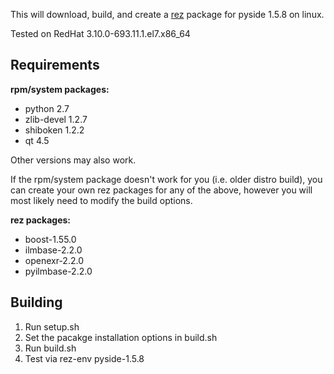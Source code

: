 This will download, build, and create a [rez](http://nerdvegas.github.io/rez/) package for pyside 1.5.8 on linux.  

Tested on RedHat 3.10.0-693.11.1.el7.x86_64

## Requirements

**rpm/system packages:**
 - python 2.7
 - zlib-devel 1.2.7
 - shiboken 1.2.2
 - qt 4.5

Other versions may also work.

If the rpm/system package doesn't work for you (i.e. older distro build), you can create your own rez packages for any of the above, however you will most likely need to modify the build options.

**rez packages:**
 - boost-1.55.0
 - ilmbase-2.2.0
 - openexr-2.2.0
 - pyilmbase-2.2.0

## Building

 1. Run setup.sh
 2. Set the pacakge installation options in build.sh
 3. Run build.sh
 4. Test via rez-env pyside-1.5.8